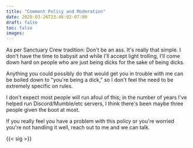 ```yaml
---
title: "Comment Policy and Moderation"
date: 2020-03-26T23:46:02-07:00
draft: false
toc: false
images:
---
```


As per Sanctuary Crew tradition: Don't be an ass. It's really that simple. I don't have the time to babysit and while I'll accept light trolling, I'll come down hard on people who are just being dicks for the sake of being dicks.

Anything you could possibly do that would get you in trouble with me can be boiled down to "you're being a dick," so I don't feel the need to be extremely specific on rules.

I don't expect most people will run afoul of this; in the number of years I've helped run Discord/Mumble/etc servers, I think there's been maybe three people given the boot at most.

If you really feel you have a problem with this policy or you're worried you're not handling it well, reach out to me and we can talk.

{{< sig >}}